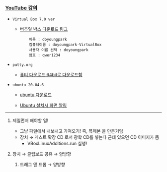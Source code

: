 ### [YouTube 강의](https://www.youtube.com/watch?v=be92uBsbN4A&list=PLSxm-MRGlRArFAwx-fNkKYC8IlW39Psyq)

- `Virtual Box 7.0 ver`

  - [버추얼 박스 다운로드 링크](https://www.virtualbox.org/wiki/Downloads)

    ```
        이름 : doyoungpark
        컴퓨터이름 : doyoungpark-VirtualBox
        사용자 이름 선택 : doyoungpark
        암호 : qwer1234
    ```

- `putty.org`

  - [퓨티 다운로드 64bit로 다운로드함](https://www.chiark.greenend.org.uk/~sgtatham/putty/latest.html)

- `ubuntu 20.04.6`

  - [ubuntu 다운로드](https://releases.ubuntu.com/20.04.6/?_ga=2.238159104.166943971.1696328265-693632683.1696328265)

  - [Ubuntu 설치시 화면 짤림](https://youtube.com/shorts/v17nMtAQDOQ?si=TsIyeQq5lJjpBt5g)

---

1. 제일먼저 해야할 일!

   - 그냥 파일에서 내보내고 가져오기! 즉, 복제본 을 만든거임
   - 장치 → 게스트 확장 CD 로서 광학 CD를 넣는다 근데 있으면 CD 이미지가 뜸
     - VBoxLinuxAdditions.run 실행!

2. 장치 → 클립보드 공유 → 양방향
   1. 드래그 앤 드롭 → 양방향
